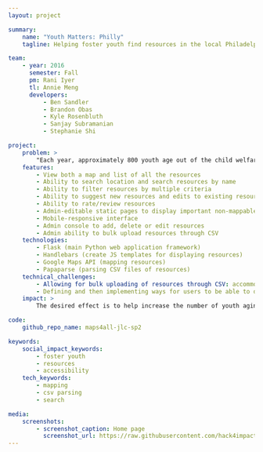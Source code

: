 ```yaml
---
layout: project

summary:
    name: "Youth Matters: Philly"
    tagline: Helping foster youth find resources in the local Philadelphia area

team:
    - year: 2016
      semester: Fall
      pm: Rani Iyer
      tl: Annie Meng
      developers:
          - Ben Sandler
          - Brandon Obas
          - Kyle Rosenbluth
          - Sanjay Subramanian
          - Stephanie Shi

project:
    problem: >
        "Each year, approximately 800 youth age out of the child welfare system in Philadelphia without being placed with a family. These youth face significant challenges finding housing, employment, getting health care, making ends meet, and navigating the foster care system itself."
    features:
        - View both a map and list of all the resources
        - Ability to search location and search resources by name 
        - Ability to filter resources by multiple criteria 
        - Ability to suggest new resources and edits to existing resources
        - Ability to rate/review resources
        - Admin-editable static pages to display important non-mappable information to youth
        - Mobile-responsive interface
        - Admin console to add, delete or edit resources
        - Admin ability to bulk upload resources through CSV
    technologies:
        - Flask (main Python web application framework)
        - Handlebars (create JS templates for displaying resources)
        - Google Maps API (mapping resources)
        - Papaparse (parsing CSV files of resources)
    technical_challenges:
        - Allowing for bulk uploading of resources through CSV: accommodating potentially large files and flexibility in being able to handle both reseting all data as well as updating
        - Defining and then implementing ways for users to be able to do more detailed searches for resources by filtering
    impact: >
        The desired effect is to help increase the number of youth aging out of the child welfare system by using the app to locate necessary resources.

code:
    github_repo_name: maps4all-jlc-sp2

keywords:
    social_impact_keywords:
        - foster youth 
        - resources
        - accessibility
    tech_keywords:
        - mapping
        - csv parsing
        - search

media:
    screenshots:
        - screenshot_caption: Home page
          screenshot_url: https://raw.githubusercontent.com/hack4impact/project-screenshots/master/m4a-jlc-sp2/ss01.png
---
```

